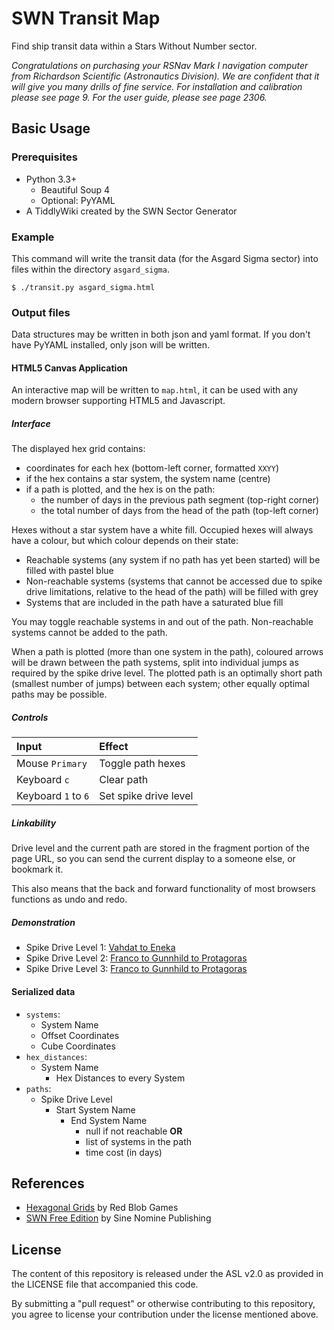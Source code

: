 # SWN Transit Map

Find ship transit data within a Stars Without Number sector.

*Congratulations on purchasing your RSNav Mark I navigation computer from Richardson Scientific (Astronautics Division). We are confident that it will give you many drills of fine service. For installation and calibration please see page 9. For the user guide, please see page 2306.*

## Basic Usage

### Prerequisites

- Python 3.3+
  - Beautiful Soup 4
  - Optional: PyYAML
- A TiddlyWiki created by the SWN Sector Generator

### Example

This command will write the transit data (for the Asgard Sigma sector) into files within the directory `asgard_sigma`.

    $ ./transit.py asgard_sigma.html

### Output files

Data structures may be written in both json and yaml format. If you don't have PyYAML installed, only json will be written.

#### HTML5 Canvas Application

An interactive map will be written to `map.html`, it can be used with any modern browser supporting HTML5 and Javascript.

##### Interface

The displayed hex grid contains:

- coordinates for each hex (bottom-left corner, formatted `XXYY`)
- if the hex contains a star system, the system name (centre)
- if a path is plotted, and the hex is on the path:
    - the number of days in the previous path segment (top-right corner)
    - the total number of days from the head of the path (top-left corner)

Hexes without a star system have a white fill. Occupied hexes will always have a colour, but which colour depends on their state:

- Reachable systems (any system if no path has yet been started) will be filled with pastel blue
- Non-reachable systems (systems that cannot be accessed due to spike drive limitations, relative to the head of the path) will be filled with grey
- Systems that are included in the path have a saturated blue fill

You may toggle reachable systems in and out of the path. Non-reachable systems cannot be added to the path.

When a path is plotted (more than one system in the path), coloured arrows will be drawn between the path systems, split into individual jumps as required by the spike drive level. The plotted path is an optimally short path (smallest number of jumps) between each system; other equally optimal paths may be possible.

##### Controls

| Input               | Effect            |
|:--------------------|:------------------|
| Mouse `Primary`     | Toggle path hexes |
| Keyboard `c`        | Clear path |
| Keyboard `1` to `6` | Set spike drive level |

##### Linkability

Drive level and the current path are stored in the fragment portion of the page URL, so you can send the current display to a someone else, or bookmark it.

This also means that the back and forward functionality of most browsers functions as undo and redo.

##### Demonstration

- Spike Drive Level 1: [Vahdat to Eneka](TODO/asgard_sigma/map.html#1;Vahdat,Eneka)
- Spike Drive Level 2: [Franco to Gunnhild to Protagoras](TODO/asgard_sigma/map.html#2;Franco,Gunnhild,Protagoras)
- Spike Drive Level 3: [Franco to Gunnhild to Protagoras](TODO/asgard_sigma/map.html#3;Franco,Gunnhild,Protagoras)

#### Serialized data

- `systems`:
  - System Name
  - Offset Coordinates
  - Cube Coordinates
- `hex_distances`:
  - System Name
    - Hex Distances to every System
- `paths`:
  - Spike Drive Level
    - Start System Name
      - End System Name
        - null if not reachable **OR**
        - list of systems in the path
        - time cost (in days)

## References

- [Hexagonal Grids](http://www.redblobgames.com/grids/hexagons/) by Red Blob Games
- [SWN Free Edition](http://www.drivethrurpg.com/product/86467/Stars-Without-Number-Free-Edition) by Sine Nomine Publishing

## License

The content of this repository is released under the ASL v2.0 as provided in the LICENSE file that accompanied this code.

By submitting a "pull request" or otherwise contributing to this repository, you agree to license your contribution under the license mentioned above.
